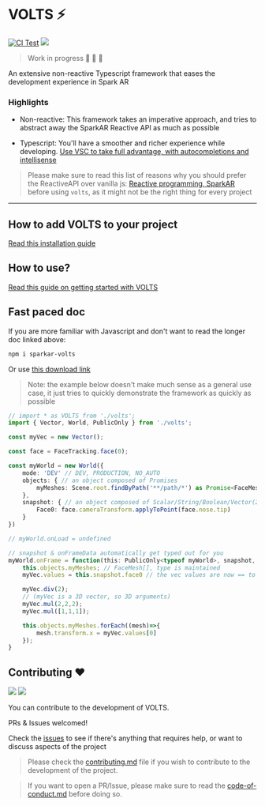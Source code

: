 # VOLTS ⚡️

[![CI Test](https://github.com/tomaspietravallo/sparkar-volts/actions/workflows/test.yml/badge.svg?branch=main)](https://github.com/tomaspietravallo/sparkar-volts/actions/workflows/test.yml)
[![](https://img.shields.io/npm/v/sparkar-volts?color=informational&label=npm%20sparkar-volts)](https://www.npmjs.com/package/sparkar-volts)


> Work in progress 🚧 🚧 🚧

An extensive non-reactive Typescript framework that eases the development experience in Spark AR

### Highlights

- Non-reactive: This framework takes an imperative approach, and tries to abstract away the SparkAR Reactive API as much as possible

- Typescript: You'll have a smoother and richer experience while developing. [Use VSC to take full advantage, with autocompletions and intellisense](https://sparkar.facebook.com/ar-studio/learn/scripting/scripting-basics/#scripting-fundamentals)

> Please make sure to read this list of reasons why you should prefer the ReactiveAPI over vanilla js: [Reactive programming, SparkAR](https://sparkar.facebook.com/ar-studio/learn/scripting/reactive/) before using `volts`, as it might not be the right thing for every project

---

## How to add VOLTS to your project

[Read this installation guide](docs/install.md)

## How to use?

[Read this guide on getting started with VOLTS](docs/how-to-use-volts.md)

## Fast paced doc
If you are more familiar with Javascript and don't want to read the longer doc linked above:

```bash
npm i sparkar-volts
```

Or use [this download link](https://github.com/tomaspietravallo/sparkar-volts/releases/latest/download/volts.ts)

> Note: the example below doesn't make much sense as a general use case, it just tries to quickly demonstrate the framework as quickly as possible

```ts
// import * as VOLTS from './volts';
import { Vector, World, PublicOnly } from './volts';

const myVec = new Vector();

const face = FaceTracking.face(0);

const myWorld = new World({
    mode: 'DEV' // DEV, PRODUCTION, NO_AUTO
    objects: { // an object composed of Promises
        myMeshes: Scene.root.findByPath('**/path/*') as Promise<FaceMesh[]>
    },
    snapshot: { // an object composed of Scalar/String/Boolean/Vector(2/3/4) signals
        Face0: face.cameraTransform.applyToPoint(face.nose.tip)
    }
})

// myWorld.onLoad = undefined

// snapshot & onFrameData automatically get typed out for you
myWorld.onFrame = function(this: PublicOnly<typeof myWorld>, snapshot, onFrameData){
    this.objects.myMeshes; // FaceMesh[], type is maintained
    myVec.values = this.snapshot.face0 // the vec values are now == to the Face0 signal

    myVec.div(2);
    // (myVec is a 3D vector, so 3D arguments)
    myVec.mul(2,2,2);
    myVec.mul([1,1,1]);

    this.objects.myMeshes.forEach((mesh)=>{
        mesh.transform.x = myVec.values[0]
    });
}
```

## Contributing ❤️

![](https://img.shields.io/github/issues-raw/tomaspietravallo/sparkar-volts?color=green)
![](https://img.shields.io/github/issues-pr-raw/tomaspietravallo/sparkar-volts?color=green)

You can contribute to the development of VOLTS.

PRs & Issues welcomed!

Check the [issues](https://github.com/tomaspietravallo/sparkar-volts/issues) to see if there's anything that requires help, or want to discuss aspects of the project

> Please check the [contributing.md](contributing.md) file if you wish to contribute to the development of the project.

> If you want to open a PR/Issue, please make sure to read the [code-of-conduct.md](code-of-conduct.md) before doing so.

